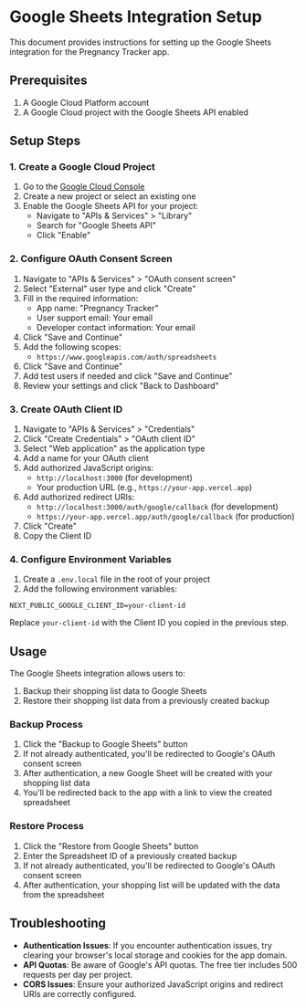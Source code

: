# Google Sheets Integration Setup

This document provides instructions for setting up the Google Sheets integration for the Pregnancy Tracker app.

## Prerequisites

1. A Google Cloud Platform account
2. A Google Cloud project with the Google Sheets API enabled

## Setup Steps

### 1. Create a Google Cloud Project

1. Go to the [Google Cloud Console](https://console.cloud.google.com/)
2. Create a new project or select an existing one
3. Enable the Google Sheets API for your project:
   - Navigate to "APIs & Services" > "Library"
   - Search for "Google Sheets API"
   - Click "Enable"

### 2. Configure OAuth Consent Screen

1. Navigate to "APIs & Services" > "OAuth consent screen"
2. Select "External" user type and click "Create"
3. Fill in the required information:
   - App name: "Pregnancy Tracker"
   - User support email: Your email
   - Developer contact information: Your email
4. Click "Save and Continue"
5. Add the following scopes:
   - `https://www.googleapis.com/auth/spreadsheets`
6. Click "Save and Continue"
7. Add test users if needed and click "Save and Continue"
8. Review your settings and click "Back to Dashboard"

### 3. Create OAuth Client ID

1. Navigate to "APIs & Services" > "Credentials"
2. Click "Create Credentials" > "OAuth client ID"
3. Select "Web application" as the application type
4. Add a name for your OAuth client
5. Add authorized JavaScript origins:
   - `http://localhost:3000` (for development)
   - Your production URL (e.g., `https://your-app.vercel.app`)
6. Add authorized redirect URIs:
   - `http://localhost:3000/auth/google/callback` (for development)
   - `https://your-app.vercel.app/auth/google/callback` (for production)
7. Click "Create"
8. Copy the Client ID

### 4. Configure Environment Variables

1. Create a `.env.local` file in the root of your project
2. Add the following environment variables:

```
NEXT_PUBLIC_GOOGLE_CLIENT_ID=your-client-id
```

Replace `your-client-id` with the Client ID you copied in the previous step.

## Usage

The Google Sheets integration allows users to:

1. Backup their shopping list data to Google Sheets
2. Restore their shopping list data from a previously created backup

### Backup Process

1. Click the "Backup to Google Sheets" button
2. If not already authenticated, you'll be redirected to Google's OAuth consent screen
3. After authentication, a new Google Sheet will be created with your shopping list data
4. You'll be redirected back to the app with a link to view the created spreadsheet

### Restore Process

1. Click the "Restore from Google Sheets" button
2. Enter the Spreadsheet ID of a previously created backup
3. If not already authenticated, you'll be redirected to Google's OAuth consent screen
4. After authentication, your shopping list will be updated with the data from the spreadsheet

## Troubleshooting

- **Authentication Issues**: If you encounter authentication issues, try clearing your browser's local storage and cookies for the app domain.
- **API Quotas**: Be aware of Google's API quotas. The free tier includes 500 requests per day per project.
- **CORS Issues**: Ensure your authorized JavaScript origins and redirect URIs are correctly configured. 
